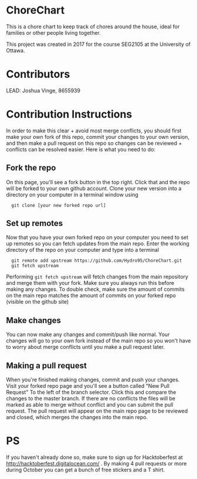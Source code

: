 # ChoreChart

This is a chore chart to keep track of chores around the house, ideal for families or other
people living together.

This project was created in 2017 for the course SEG2105 at the University of Ottawa.

# Contributors

LEAD: Joshua Vinge, 8655939

# Contribution Instructions

In order to make this clear + avoid most merge conflicts, you should first make your own fork of this repo, commit your changes to your own version, and then make a pull request on this repo so changes can be reviewed + conflicts can be resolved easier. Here is what you need to do:

## Fork the repo

On this page, you'll see a fork button in the top right. Click that and the repo will be forked to your own github account. Clone your new version into a directory on your computer in a terminal window using

```
  git clone [your new forked repo url]
```

## Set up remotes

Now that you have your own forked repo on your computer you need to set up remotes so you can fetch updates from the main repo. Enter the working directory of the repo on your computer and type into a terminal

```
  git remote add upstream https://github.com/Hydro95/ChoreChart.git
  git fetch upstream
```

Performing ```git fetch upstream``` will fetch changes from the main repository and merge them with your fork. Make sure you always run this before making any changes. To double check, make sure the amount of commits on the main repo matches the amount of commits on your forked repo (visible on the github site)

## Make changes

You can now make any changes and commit/push like normal. Your changes will go to your own fork instead of the main repo so you won't have to worry about merge conflicts until you make a pull request later.

## Making a pull request

When you're finished making changes, commit and push your changes. Visit your forked repo page and you'll see a button called "New Pull Request" To the left of the branch selector. Click this and compare the changes to the master branch. If there are no conflicts the files will be marked as able to merge without conflict and you can submit the pull request. The pull request will appear on the main repo page to be reviewed and closed, which merges the changes into the main repo.

# PS

If you haven't already done so, make sure to sign up for Hacktoberfest at http://hacktoberfest.digitalocean.com/ . By making 4 pull requests or more during October you can get a bunch of free stickers and a T shirt.
